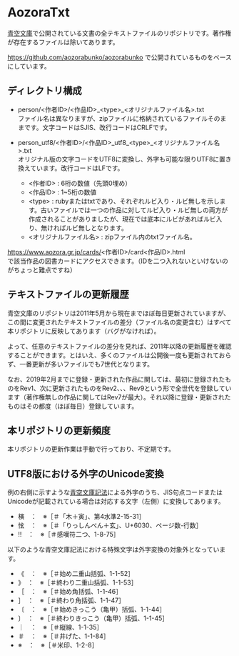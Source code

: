 # AozoraTxt
[青空文庫](https://www.aozora.gr.jp/)で公開されている文書の全テキストファイルのリポジトリです。著作権が存在するファイルは除いてあります。

https://github.com/aozorabunko/aozorabunko で公開されているものをベースにしています。

## ディレクトリ構成
- person/<作者ID>/<作品ID>\_\<type>_<オリジナルファイル名>.txt  
  ファイル名は異なりますが、zipファイルに格納されているファイルそのままです。文字コードはSJIS、改行コードはCRLFです。
- person_utf8/<作者ID>/<作品ID>\_utf8\_\<type>\_<オリジナルファイル名>.txt  
  オリジナル版の文字コードをUTF8に変換し、外字も可能な限りUTF8に置き換えています。改行コードはLFです。

  - <作者ID> : 6桁の数値（先頭0埋め）
  - <作品ID> : 1~5桁の数値
  - \<type> : rubyまたはtxtであり、それぞれルビ入り・ルビ無しを示します。古いファイルでは一つの作品に対してルビ入り・ルビ無しの両方が作成されることがありましたが、現在では底本にルビがあればルビ入り、無ければルビ無しとなります。
  - <オリジナルファイル名> : zipファイル内のtxtファイル名。

https://www.aozora.gr.jp/cards/<作者ID>/card<作品ID>.html  
で該当作品の図書カードにアクセスできます。（IDを二つ入れないといけないのがちょっと難点ですね）

## テキストファイルの更新履歴
青空文庫のリポジトリは2011年5月から現在までほぼ毎日更新されていますが、この間に変更されたテキストファイルの差分（ファイル名の変更含む）はすべて本リポジトリに反映してあります（バグがなければ）。

よって、任意のテキストファイルの差分を見れば、2011年以降の更新履歴を確認することができます。とはいえ、多くのファイルは公開後一度も更新されておらず、一番更新が多いファイルでも7世代となります。

なお、2019年2月までに登録・更新された作品に関しては、最初に登録されたものをRev1、次に更新されたものをRev2、、、Rev9という形で全世代を登録しています（著作権無しの作品に関してはRev7が最大）。それ以降に登録・更新されたものはその都度（ほぼ毎日）登録しています。

## 本リポジトリの更新頻度
本リポジトリの更新作業は手動で行っており、不定期です。

## UTF8版における外字のUnicode変換
例の右側に示すような[青空文庫記法](https://www.aozora.gr.jp/annotation/external_character.html)による外字のうち、JIS句点コードまたはUnicodeが記載されている場合は対応する文字（左側）に変換してあります。
- 𣘹　：　※［＃「木＋寅」、第4水準2-15-31］
- 怰　：　※［＃「りっしんべん＋玄」、U+6030、ページ数-行数］
- ‼　：　※［＃感嘆符二つ、1-8-75］

以下のような青空文庫記法における特殊文字は外字変換の対象外となっています。
- 《　：　※［＃始め二重山括弧、1-1-52］
- 》　：　※［＃終わり二重山括弧、1-1-53］
- ［　：　※［＃始め角括弧、1-1-46］
- ］　：　※［＃終わり角括弧、1-1-47］
- 〔　：　※［＃始めきっこう（亀甲）括弧、1-1-44］
- 〕　：　※［＃終わりきっこう（亀甲）括弧、1-1-45］
- ｜　：　※［＃縦線、1-1-35］
- ＃　：　※［＃井げた、1-1-84］
- ※　：　※［＃米印、1-2-8］
